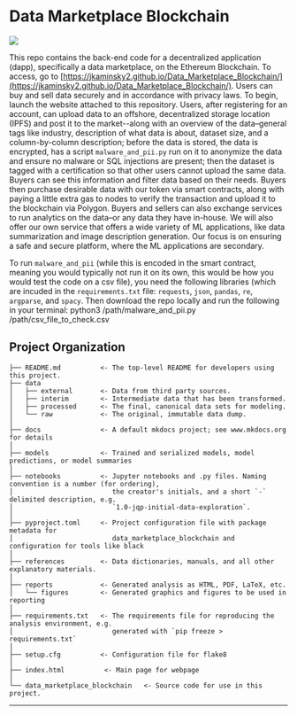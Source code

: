 # Data Marketplace Blockchain

<a target="_blank" href="https://cookiecutter-data-science.drivendata.org/">
    <img src="https://img.shields.io/badge/CCDS-Project%20template-328F97?logo=cookiecutter" />
</a>

This repo contains the back-end code for a decentralized application (dapp), specifically a data marketplace, on the Ethereum Blockchain. To access, go to [https://jkaminsky2.github.io/Data_Marketplace_Blockchain/](https://jkaminsky2.github.io/Data_Marketplace_Blockchain/). Users can buy and sell data securely and in accordance with privacy laws. To begin, launch the website attached to this repository. Users, after registering for an account, can upload data to an offshore, decentralized storage location (IPFS) and post it to the market--along with an overview of the data–general tags like industry, description of what data is about, dataset size, and a column-by-column description; before the data is stored, the data is encrypted, has a script `malware_and_pii.py` run on it to anonymize the data and ensure no malware or SQL injections are present; then the dataset is tagged with a certification so that other users cannot upload the same data. Buyers can see this information and filter data based on their needs. Buyers then purchase desirable data with our token via smart contracts, along with paying a little extra gas to nodes to verify the transaction and upload it to the blockchain via Polygon. Buyers and sellers can also exchange services to run analytics on the data–or any data they have in-house. We will also offer our own service that offers a wide variety of ML applications, like data summarization and image description generation. Our focus is on ensuring a safe and secure platform, where the ML applications are secondary.

To run `malware_and_pii` (while this is encoded in the smart contract, meaning you would typically not run it on its own, this would be how you would test the code on a csv file), you need the following libraries (which are incuded in the `requirements.txt` file: `requests`, `json`, `pandas`, `re`, `argparse`, and `spacy`. Then download the repo locally and run the following in your terminal: python3 /path/malware_and_pii.py /path/csv_file_to_check.csv



## Project Organization

```
├── README.md          <- The top-level README for developers using this project.
├── data
│   ├── external       <- Data from third party sources.
│   ├── interim        <- Intermediate data that has been transformed.
│   ├── processed      <- The final, canonical data sets for modeling.
│   └── raw            <- The original, immutable data dump.
│
├── docs               <- A default mkdocs project; see www.mkdocs.org for details
│
├── models             <- Trained and serialized models, model predictions, or model summaries
│
├── notebooks          <- Jupyter notebooks and .py files. Naming convention is a number (for ordering),
│                         the creator's initials, and a short `-` delimited description, e.g.
│                         `1.0-jqp-initial-data-exploration`.
│
├── pyproject.toml     <- Project configuration file with package metadata for 
│                         data_marketplace_blockchain and configuration for tools like black
│
├── references         <- Data dictionaries, manuals, and all other explanatory materials.
│
├── reports            <- Generated analysis as HTML, PDF, LaTeX, etc.
│   └── figures        <- Generated graphics and figures to be used in reporting
│
├── requirements.txt   <- The requirements file for reproducing the analysis environment, e.g.
│                         generated with `pip freeze > requirements.txt`
│
├── setup.cfg          <- Configuration file for flake8
│
├── index.html          <- Main page for webpage
│
└── data_marketplace_blockchain   <- Source code for use in this project.
```

--------

